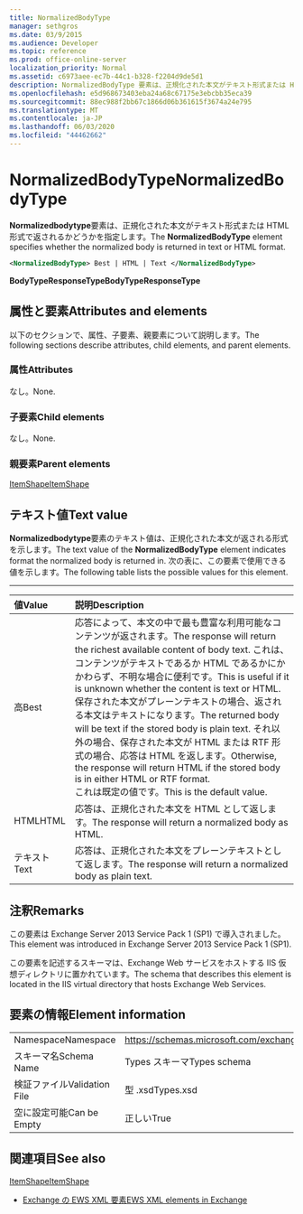 ```yaml
---
title: NormalizedBodyType
manager: sethgros
ms.date: 03/9/2015
ms.audience: Developer
ms.topic: reference
ms.prod: office-online-server
localization_priority: Normal
ms.assetid: c6973aee-ec7b-44c1-b328-f2204d9de5d1
description: NormalizedBodyType 要素は、正規化された本文がテキスト形式または HTML 形式で返されるかどうかを指定します。
ms.openlocfilehash: e5d968673403eba24a68c67175e3ebcbb35eca39
ms.sourcegitcommit: 88ec988f2bb67c1866d06b361615f3674a24e795
ms.translationtype: MT
ms.contentlocale: ja-JP
ms.lasthandoff: 06/03/2020
ms.locfileid: "44462662"
---
```

# <a name="normalizedbodytype"></a><span data-ttu-id="0251c-103">NormalizedBodyType</span><span class="sxs-lookup"><span data-stu-id="0251c-103">NormalizedBodyType</span></span>

<span data-ttu-id="0251c-104">**Normalizedbodytype**要素は、正規化された本文がテキスト形式または HTML 形式で返されるかどうかを指定します。</span><span class="sxs-lookup"><span data-stu-id="0251c-104">The **NormalizedBodyType** element specifies whether the normalized body is returned in text or HTML format.</span></span> 
  
```XML
<NormalizedBodyType> Best | HTML | Text </NormalizedBodyType>
```

 <span data-ttu-id="0251c-105">**BodyTypeResponseType**</span><span class="sxs-lookup"><span data-stu-id="0251c-105">**BodyTypeResponseType**</span></span>
## <a name="attributes-and-elements"></a><span data-ttu-id="0251c-106">属性と要素</span><span class="sxs-lookup"><span data-stu-id="0251c-106">Attributes and elements</span></span>

<span data-ttu-id="0251c-107">以下のセクションで、属性、子要素、親要素について説明します。</span><span class="sxs-lookup"><span data-stu-id="0251c-107">The following sections describe attributes, child elements, and parent elements.</span></span>
  
### <a name="attributes"></a><span data-ttu-id="0251c-108">属性</span><span class="sxs-lookup"><span data-stu-id="0251c-108">Attributes</span></span>

<span data-ttu-id="0251c-109">なし。</span><span class="sxs-lookup"><span data-stu-id="0251c-109">None.</span></span>
  
### <a name="child-elements"></a><span data-ttu-id="0251c-110">子要素</span><span class="sxs-lookup"><span data-stu-id="0251c-110">Child elements</span></span>

<span data-ttu-id="0251c-111">なし。</span><span class="sxs-lookup"><span data-stu-id="0251c-111">None.</span></span>
  
### <a name="parent-elements"></a><span data-ttu-id="0251c-112">親要素</span><span class="sxs-lookup"><span data-stu-id="0251c-112">Parent elements</span></span>

[<span data-ttu-id="0251c-113">ItemShape</span><span class="sxs-lookup"><span data-stu-id="0251c-113">ItemShape</span></span>](itemshape.md)
  
## <a name="text-value"></a><span data-ttu-id="0251c-114">テキスト値</span><span class="sxs-lookup"><span data-stu-id="0251c-114">Text value</span></span>

<span data-ttu-id="0251c-115">**Normalizedbodytype**要素のテキスト値は、正規化された本文が返される形式を示します。</span><span class="sxs-lookup"><span data-stu-id="0251c-115">The text value of the **NormalizedBodyType** element indicates format the normalized body is returned in.</span></span> <span data-ttu-id="0251c-116">次の表に、この要素で使用できる値を示します。</span><span class="sxs-lookup"><span data-stu-id="0251c-116">The following table lists the possible values for this element.</span></span> 
  
****

|<span data-ttu-id="0251c-117">**値**</span><span class="sxs-lookup"><span data-stu-id="0251c-117">**Value**</span></span>|<span data-ttu-id="0251c-118">**説明**</span><span class="sxs-lookup"><span data-stu-id="0251c-118">**Description**</span></span>|
|:-----|:-----|
|<span data-ttu-id="0251c-119">高</span><span class="sxs-lookup"><span data-stu-id="0251c-119">Best</span></span>  <br/> |<span data-ttu-id="0251c-120">応答によって、本文の中で最も豊富な利用可能なコンテンツが返されます。</span><span class="sxs-lookup"><span data-stu-id="0251c-120">The response will return the richest available content of body text.</span></span> <span data-ttu-id="0251c-121">これは、コンテンツがテキストであるか HTML であるかにかかわらず、不明な場合に便利です。</span><span class="sxs-lookup"><span data-stu-id="0251c-121">This is useful if it is unknown whether the content is text or HTML.</span></span>  <br/> <span data-ttu-id="0251c-122">保存された本文がプレーンテキストの場合、返される本文はテキストになります。</span><span class="sxs-lookup"><span data-stu-id="0251c-122">The returned body will be text if the stored body is plain text.</span></span> <span data-ttu-id="0251c-123">それ以外の場合、保存された本文が HTML または RTF 形式の場合、応答は HTML を返します。</span><span class="sxs-lookup"><span data-stu-id="0251c-123">Otherwise, the response will return HTML if the stored body is in either HTML or RTF format.</span></span>  <br/> <span data-ttu-id="0251c-124">これは既定の値です。</span><span class="sxs-lookup"><span data-stu-id="0251c-124">This is the default value.</span></span>  <br/> |
|<span data-ttu-id="0251c-125">HTML</span><span class="sxs-lookup"><span data-stu-id="0251c-125">HTML</span></span>  <br/> |<span data-ttu-id="0251c-126">応答は、正規化された本文を HTML として返します。</span><span class="sxs-lookup"><span data-stu-id="0251c-126">The response will return a normalized body as HTML.</span></span>  <br/> |
|<span data-ttu-id="0251c-127">テキスト</span><span class="sxs-lookup"><span data-stu-id="0251c-127">Text</span></span>  <br/> |<span data-ttu-id="0251c-128">応答は、正規化された本文をプレーンテキストとして返します。</span><span class="sxs-lookup"><span data-stu-id="0251c-128">The response will return a normalized body as plain text.</span></span>  <br/> |
   
## <a name="remarks"></a><span data-ttu-id="0251c-129">注釈</span><span class="sxs-lookup"><span data-stu-id="0251c-129">Remarks</span></span>

<span data-ttu-id="0251c-130">この要素は Exchange Server 2013 Service Pack 1 (SP1) で導入されました。</span><span class="sxs-lookup"><span data-stu-id="0251c-130">This element was introduced in Exchange Server 2013 Service Pack 1 (SP1).</span></span>
  
<span data-ttu-id="0251c-131">この要素を記述するスキーマは、Exchange Web サービスをホストする IIS 仮想ディレクトリに置かれています。</span><span class="sxs-lookup"><span data-stu-id="0251c-131">The schema that describes this element is located in the IIS virtual directory that hosts Exchange Web Services.</span></span>
  
## <a name="element-information"></a><span data-ttu-id="0251c-132">要素の情報</span><span class="sxs-lookup"><span data-stu-id="0251c-132">Element information</span></span>

|||
|:-----|:-----|
|<span data-ttu-id="0251c-133">Namespace</span><span class="sxs-lookup"><span data-stu-id="0251c-133">Namespace</span></span>  <br/> |https://schemas.microsoft.com/exchange/services/2006/types  <br/> |
|<span data-ttu-id="0251c-134">スキーマ名</span><span class="sxs-lookup"><span data-stu-id="0251c-134">Schema Name</span></span>  <br/> |<span data-ttu-id="0251c-135">Types スキーマ</span><span class="sxs-lookup"><span data-stu-id="0251c-135">Types schema</span></span>  <br/> |
|<span data-ttu-id="0251c-136">検証ファイル</span><span class="sxs-lookup"><span data-stu-id="0251c-136">Validation File</span></span>  <br/> |<span data-ttu-id="0251c-137">型 .xsd</span><span class="sxs-lookup"><span data-stu-id="0251c-137">Types.xsd</span></span>  <br/> |
|<span data-ttu-id="0251c-138">空に設定可能</span><span class="sxs-lookup"><span data-stu-id="0251c-138">Can be Empty</span></span>  <br/> |<span data-ttu-id="0251c-139">正しい</span><span class="sxs-lookup"><span data-stu-id="0251c-139">True</span></span>  <br/> |
   
## <a name="see-also"></a><span data-ttu-id="0251c-140">関連項目</span><span class="sxs-lookup"><span data-stu-id="0251c-140">See also</span></span>



[<span data-ttu-id="0251c-141">ItemShape</span><span class="sxs-lookup"><span data-stu-id="0251c-141">ItemShape</span></span>](itemshape.md)


- [<span data-ttu-id="0251c-142">Exchange の EWS XML 要素</span><span class="sxs-lookup"><span data-stu-id="0251c-142">EWS XML elements in Exchange</span></span>](ews-xml-elements-in-exchange.md)

